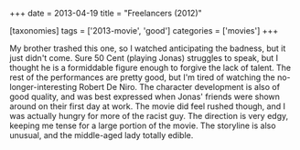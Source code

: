 +++
date = 2013-04-19
title = "Freelancers (2012)"

[taxonomies]
tags = ['2013-movie', 'good']
categories = ['movies']
+++

My brother trashed this one, so I watched anticipating the badness, but
it just didn't come. Sure 50 Cent (playing Jonas) struggles to speak,
but I thought he is a formiddable figure enough to forgive the lack of
talent. The rest of the performances are pretty good, but I'm tired of
watching the no-longer-interesting Robert De Niro. The character
development is also of good quality, and was best expressed when Jonas'
friends were shown around on their first day at work. The movie did feel
rushed though, and I was actually hungry for more of the racist guy. The
direction is very edgy, keeping me tense for a large portion of the
movie. The storyline is also unusual, and the middle-aged lady totally
edible.
